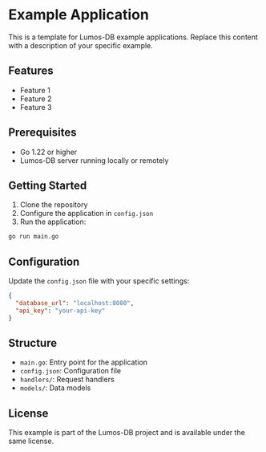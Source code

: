 # Example Application

This is a template for Lumos-DB example applications. Replace this content with a description of your specific example.

## Features

- Feature 1
- Feature 2
- Feature 3

## Prerequisites

- Go 1.22 or higher
- Lumos-DB server running locally or remotely

## Getting Started

1. Clone the repository
2. Configure the application in `config.json`
3. Run the application:

```bash
go run main.go
```

## Configuration

Update the `config.json` file with your specific settings:

```json
{
  "database_url": "localhost:8080",
  "api_key": "your-api-key"
}
```

## Structure

- `main.go`: Entry point for the application
- `config.json`: Configuration file
- `handlers/`: Request handlers
- `models/`: Data models

## License

This example is part of the Lumos-DB project and is available under the same license. 